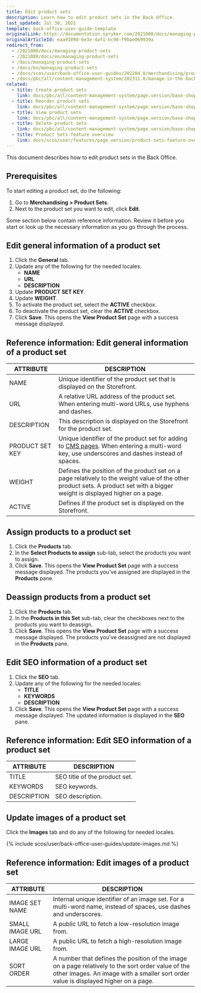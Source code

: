 ```yaml
---
title: Edit product sets
description: Learn how to edit product sets in the Back Office.
last_updated: Jul 30, 2021
template: back-office-user-guide-template
originalLink: https://documentation.spryker.com/2021080/docs/managing-product-sets
originalArticleId: eaa91090-6e3e-4af1-bc98-f9bae069939a
redirect_from:
  - /2021080/docs/managing-product-sets
  - /2021080/docs/en/managing-product-sets
  - /docs/managing-product-sets
  - /docs/en/managing-product-sets
  - /docs/scos/user/back-office-user-guides/202204.0/merchandising/product-sets/managing-product-sets.html
  - /docs/pbc/all/content-management-system/202311.0/manage-in-the-back-office/product-sets/edit-product-sets.html
related:
  - title: Create product sets
    link: docs/pbc/all/content-management-system/page.version/base-shop/manage-in-the-back-office/product-sets/create-product-sets.html
  - title: Reorder product sets
    link: docs/pbc/all/content-management-system/page.version/base-shop/manage-in-the-back-office/product-sets/reorder-product-sets.html
  - title: View product sets
    link: docs/pbc/all/content-management-system/page.version/base-shop/manage-in-the-back-office/product-sets/view-product-sets.html
  - title: Delete product sets
    link: docs/pbc/all/content-management-system/page.version/base-shop/manage-in-the-back-office/product-sets/delete-product-sets.html
  - title: Product Sets feature overview
    link: docs/scos/user/features/page.version/product-sets-feature-overview.html
---
```


This document describes how to edit product sets in the Back Office.

## Prerequisites

To start editing a product set, do the following:

1. Go to **Merchandising&nbsp;<span aria-label="and then">></span> Product Sets**.
2. Next to the product set you want to edit, click **Edit**.

Some section below contain reference information. Review it before you start or look up the necessary information as you go through the process.

## Edit general information of a product set

1. Click the **General** tab.
2. Update any of the following for the needed locales:
    * **NAME**
    * **URL**
    * **DESCRIPTION**
3. Update **PRODUCT SET KEY**.
4. Update **WEIGHT**.
5. To activate the product set, select the **ACTIVE** checkbox.
6. To deactivate the product set, clear the **ACTIVE** checkbox.
7. Click **Save**.
    This opens the **View Product Set** page with a success message displayed.

## Reference information: Edit general information of a product set

| ATTRIBUTE |DESCRIPTION  |
| --- | --- |
| NAME | Unique identifier of the product set that is displayed on the Storefront. |
| URL | A relative URL address of the product set. When entering multi-word URLs, use hyphens and dashes.|
| DESCRIPTION | This description is displayed on the Storefront for the product set. |
| PRODUCT SET KEY | Unique identifier of the product set for adding to [CMS pages](/docs/pbc/all/content-management-system/{{page.version}}/base-shop/cms-feature-overview/cms-pages-overview.html). When entering a multi-word key, use underscores and dashes instead of spaces. |
| WEIGHT | Defines the position of the product set on a page relatively to the weight value of the other product sets. A product set with a bigger weight is displayed higher on a page. |
| ACTIVE | Defines if the product set is displayed on the Storefront. |

## Assign products to a product set

1. Click the **Products** tab.
2. In the **Select Products to assign** sub-tab, select the products you want to assign.
3. Click **Save**.
    This opens the **View Product Set** page with a success message displayed. The products you've assigned are displayed in the **Products** pane.

## Deassign products from a product set

1. Click the **Products** tab.
2. In the **Products in this Set** sub-tab, clear the checkboxes next to the products you want to deassign.
3. Click **Save**.
    This opens the **View Product Set** page with a success message displayed. The products you've deassigned are not displayed in the **Products** pane.

## Edit SEO information of a product set

1. Click the **SEO** tab.
2. Update any of the following for the needed locales:
    * **TITLE**
    * **KEYWORDS**
    * **DESCRIPTION**
3. Click **Save**.
    This opens the **View Product Set** page with a success message displayed. The updated information is displayed in the **SEO** pane.

## Reference information: Edit SEO information of a product set

| ATTRIBUTE | DESCRIPTION|
| --- | --- |
| TITLE | SEO title of the product set. |
| KEYWORDS| SEO keywords. |
| DESCRIPTION | SEO description.  |


## Update images of a product set

Click the **Images** tab and do any of the following for needed locales.

{% include scos/user/back-office-user-guides/update-images.md %} <!-- To edit, see /_includes/scos/user/back-office-user-guides/update-images.md -->


## Reference information: Edit images of a product set

| ATTRIBUTE | DESCRIPTION|
| --- | --- |
| IMAGE SET NAME | Internal unique identifier of an image set. For a multi-word name, instead of spaces, use dashes and underscores. |
| SMALL IMAGE URL | A public URL to fetch a low-resolution image from. |
| LARGE IMAGE URL | A public URL to fetch a high-resolution image from. |
| SORT ORDER | A number that defines the position of the image on a page relatively to the sort order value of the other images. An image with a smaller sort order value is displayed higher on a page. |

